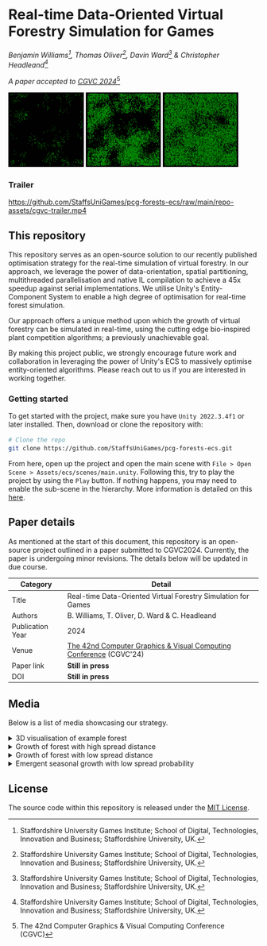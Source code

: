 
# Real-time Data-Oriented Virtual Forestry Simulation for Games
*Benjamin Williams[^1], Thomas Oliver[^1], Davin Ward[^1] & Christopher Headleand[^1]*

*A paper accepted to [CGVC 2024](https://cgvc.org.uk/CGVC2024/)*[^2]

<p>
    <img height="150" src="repo-assets/2-screen-1.jpg">
    <img height="150" src="repo-assets/2-screen-2.jpg">
    <img height="150" src="repo-assets/2-screen-3.jpg">
</p>

[^1]: Staffordshire University Games Institute; School of Digital, Technologies, Innovation and Business; Staffordshire University, UK.
[^2]: The 42nd Computer Graphics & Visual Computing Conference (CGVC)

### Trailer
https://github.com/StaffsUniGames/pcg-forests-ecs/raw/main/repo-assets/cgvc-trailer.mp4

## This repository
This repository serves as an open-source solution to our recently published optimisation strategy for the real-time simulation of virtual forestry. In our approach, we leverage the power of data-orientation, spatial partitioning, multithreaded parallelisation and native IL compilation to achieve a 45x speedup against serial implementations. We utilise Unity's Entity-Component System to enable a high degree of optimisation for real-time forest simulation. 

Our approach offers a unique method upon which the growth of virtual forestry can be simulated in real-time, using the cutting edge bio-inspired plant competition algorithms; a previously unachievable goal. 

By making this project public, we strongly encourage future work and collaboration in leveraging the power of Unity's ECS to massively optimise entity-oriented algorithms. Please reach out to us if you are interested in working together.

### Getting started
To get started with the project, make sure you have `Unity 2022.3.4f1` or later installed. Then, download or clone the repository with:

```sh
# Clone the repo
git clone https://github.com/StaffsUniGames/pcg-forests-ecs.git
```

From here, open up the project and open the main scene with `File > Open Scene > Assets/ecs/scenes/main.unity`. Following this, try to play the project by using the `Play` button. If nothing happens, you may need to enable the sub-scene in the hierarchy. More information is detailed on this [here](https://docs.unity3d.com/Packages/com.unity.entities@1.0/manual/conversion-subscenes.html).

## Paper details
As mentioned at the start of this document, this repository is an open-source project outlined in a paper submitted to CGVC2024. Currently, the paper is undergoing minor revisions. The details below will be updated in due course.

| Category | Detail |
|----------|-------|
| Title | Real-time Data-Oriented Virtual Forestry Simulation for Games
| Authors | B. Williams, T. Oliver, D. Ward & C. Headleand
| Publication Year | 2024
| Venue | [The 42nd Computer Graphics & Visual Computing Conference](https://cgvc.org.uk/CGVC2024/) (CGVC'24)
| Paper link | **Still in press**
| DOI | **Still in press**


## Media
Below is a list of media showcasing our strategy.

<details>
<summary>3D visualisation of example forest</summary>

<img src="repo-assets/screen1.jpg" width="600"/>

</details>

<details>
<summary>Growth of forest with high spread distance</summary>

<img src="repo-assets/2-screen-1.jpg" height="200"/>
<img src="repo-assets/2-screen-2.jpg" height="200"/>
<img src="repo-assets/2-screen-3.jpg" height="200"/>

</details>


<details>
<summary>Growth of forest with low spread distance</summary>

<img src="repo-assets/screen-1.jpg" height="200"/>
<img src="repo-assets/screen-2.jpg" height="200"/>
<img src="repo-assets/screen-3.jpg" height="200"/>

</details>


<details>
<summary>Emergent seasonal growth with low spread probability</summary>

<img src="repo-assets/3-screen-1.jpg" height="200"/>
<img src="repo-assets/3-screen-2.jpg" height="200"/>
<img src="repo-assets/3-screen-3.jpg" height="200"/>

</details>

## License
The source code within this repository is released under the [MIT License](LICENSE).